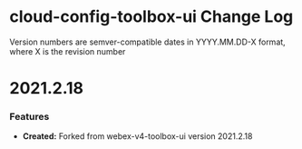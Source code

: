 # cloud-config-toolbox-ui Change Log

Version numbers are semver-compatible dates in YYYY.MM.DD-X format,
where X is the revision number

# 2021.2.18

### Features
* **Created:** Forked from webex-v4-toolbox-ui version 2021.2.18